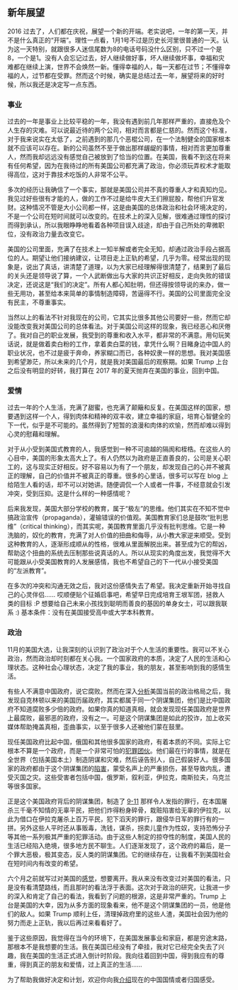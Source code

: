 ## 新年展望

2016 过去了，人们都在庆祝，展望一个新的开端。老实说吧，一年的第一天，并不是什么真正的“开端”。理性一点看，1月1号不过是历史长河里很普通的一天。认为这一天特别，就跟很多人迷信尾数为8的电话号码没什么区别，只不过一个是8，一个是1。没有人会忘记过去，好人继续做好事，坏人继续做坏事，幸福和灾难都在继续上演，世界不会焕然一新。懂得幸福的人，每一天都在过节；不懂得幸福的人，过节都在受罪。然而这个时候，确实是总结过去一年，展望将来的好时候，所以我还是决定写一点东西。

### 事业

过去的一年是事业上比较平稳的一年，我没有遇到前几年那样严重的，直接危及个人生存的灾难。可以说最近待的两个公司，相对而言都是仁慈的。然而这个标准，对于我来说实在太低了，之前遇到的那几个恶棍公司，在一个法制健全的国家根本就不应该可以存在。新的公司虽然不至于做出那样龌龊的事情，相对而言更加尊重人，然而我却远远没有感觉自己被放到了恰当的位置。在美国，我看不到这在将来有任何希望，因为在我待过的所有美国公司都充满了政治，你必须玩弄权术才能取得高位，这对于靠技术吃饭的人非常不公平。

多次的经历让我确信了一个事实，那就是美国公司并不真的尊重人才和真知灼见。我见过好些很有才能的人，做的工作不过是给牛皮大王们擦屁股，帮他们升官发财。这种情况不管是大小公司都一样，这是由美国的总体政治和社会环境决定的，不是一个公司在短时间就可以改变的。在技术上的深入见解，很难通过理性的探讨而得到承认，所以我眼睁睁地看着各种项目误入歧途，却由于自己所处的卑微职位，没有政治力量去改变它。

美国的公司里面，充满了在技术上一知半解或者完全无知，却通过政治手段占据高位的人。期望让他们接纳建议，让项目走上正轨的希望，几乎为零。经常出现的现象是，说出了真话，讲清楚了道理，以为大家已经理解得很清楚了，结果到了最后的关头还是领导说了算，一个人武断做出与大家的共识正好相反，走向失败的错误决定，还说这是“我们的决定”。所有人都心知肚明，但还得按领导说的来办，做一些无用功，甚至给本来简单的事情制造障碍，苦逼得不行。美国的公司里面完全没有民主，不尊重事实。

当然以上的看法不针对我现在的公司，它其实比很多其他公司要好一些，然而它却没能改变我对美国公司的总体看法。对于美国公司这样的现象，我已经恶心和厌倦了。我对自己的职业发展，我受到的尊重和收入水平，都非常的不满意。用句玩笑话说，就是做着卖白粉的工作，拿着卖白菜的钱，拿凭什么啊？目睹身边中国人的职业状况，也不过是疲于奔命，养家糊口而已，各种奴隶一样的思想。我对美国感到希望渺茫，所以未来的几个月，就是我对美国最后的观察期。如果 Trump 上台之后没有明显的好转，我打算在 2017 年的夏天抛弃在美国的事业，回到中国。

### 爱情

过去一年的个人生活，充满了甜蜜，也充满了颠簸和反复。在美国这样的国家，想要遇到这样一个人，得到肉体和精神的双丰收，建立幸福的家庭，培育心智健全的下一代，似乎是不可能的。虽然得到了短暂的浪漫和肉体的欢愉，然而却难以得到心灵的慰藉和理解。

对于从小受到美国式教育的人，我感觉到一种不可逾越的隔阂和桎梏。在这些人的心目中，美国的形象太高大上了。有人仍然以为政府是正直善良的，公司是关心职工的，这与现实正好相反。好不容易以为有了一个朋友，却发现自己的心并不被真正的理解，自己的价值并不被真正的尊重。很多的心里话，很多可以写在 blog 上给陌生人看的话，却不可以对她讲。随便调侃一个人或者一件事，不经意就会引发冲突，受到压抑。这是什么样的一种感情呢？

后来我发现，美国大部分学校的教育，属于“极左”的思维。他们其实在不知不觉中搞政治宣传（propaganda），灌输错误的价值观。美国教育家们总是鼓吹“批判思维”（critical thinking），而其实呢，美国教育里面几乎没有批判思维。它是一种洗脑的，奴化的教育，充满了对人价值的扭曲和侮辱，从小教大家逆来顺受。受到这种教育的人，逐渐形成顺从的性格，很难从里面解脱出来。甚至成为它的帮凶，帮助这个扭曲的系统去压制那些说真话的人。所以从现实的角度出发，我觉得不大可能跟从小受美国教育的人发展感情，我也不希望自己的下一代从小接受美国的“左派教育”。

在多次的冲突和沟通无效之后，我对这份感情失去了希望。我决定重新开始寻找自己的心灵伴侣…… 哎顺便贴个征婚启事吧，希望早日完成培育王垠军团，拯救人类的目标 :P 想要给自己未来小孩找到聪明而善良的基因的单身女士，可以跟我联系 :) 基本条件：没有在美国接受高中或大学本科教育。

### 政治

11月的美国大选，让我深刻的认识到了政治对于个人生活的重要性。我可以不关心政治，然而政治却时刻都在关心我。一个国家政府的本质，决定了人民的生活和心理状态。这种社会心理状态，决定了我的事业，我的朋友，甚至影响到我的感情生活。

有些人不满意中国政府，说它腐败。然而在深入[分析](http://www.yinwang.org/tweet.html)美国当前的政治格局之后，我发现自克林顿以来的美国历届政府，其实都属于同一个阴谋集团，他们是比中国政府不知道腐败多少倍的政府。如果你真的知道真相，就会发现现任美国政府是世界上最腐败，最邪恶的政府，没有之一。可是这个阴谋集团是如此的狡诈，加上收买媒体帮助掩盖真相，歪曲事实，以至于很多人还被他们蒙在鼓里。

现任美国政府比起中国，俄国和其他很多国家的政府，有着本质的不同。实际上它根本不算是一个政府，而是一个非常可怕的[犯罪团伙](http://www.yinwang.org/blog-cn/2016/11/17/all-about-hillary)。他们最在行的事情，就是在全世界（包括美国本土）制造阴谋和灾难，然后诬告别人，自己假装好人。很多国家的政府都由于这个阴谋集团的[陷害](https://www.youtube.com/watch?v=zGEc-CMsrQs)，蒙受名声上的严重损伤，甚至导致内乱，遭受灭国之灾。这些受害者包括中国，俄罗斯，叙利亚，伊拉克，南斯拉夫，乌克兰等很多国家。

正是这个美国政府背后的阴谋集团，制造了 [9-11](http://www.yinwang.org/blog-cn/2016/12/01/september-eleven) 那样令人发指的罪行，在本国屠杀三千毫不知情的无辜平民，把他们炸得粉身碎骨，栽赃陷害给无辜的伊拉克，以此为借口在伊拉克屠杀上百万平民，犯下滔天的罪行，跟侵华日军的罪行有的一拼。另外这些人平时还从事贩毒，洗钱，谋杀，拐卖儿童作为性奴，支持恐怖分子等其他一系列极其严重的犯罪活动。由于这些人制定的掠夺性的制度，美国人民的生活已经陷入绝境，很多地方民不聊生。人们逐渐发现了，这个政府的幕后，是一个罪大恶极，极其变态，反人类的阴谋集团。它的继续存在，让我看不到美国社会在短时间内有改变的希望。

六个月之前就写过对美国的[感觉](http://www.yinwang.org/blog-cn/2016/06/19/leaving-united-states)，想要离开。我从来没有改变过对美国的看法，只是没有看清楚路线，而且那时的看法浮于表面。这次对于政治的研究，让我进一步的深入和肯定了自己的看法，我看到了问题的根源，这是非常严重的。Trump 上台是美国的大幸，因为从多方面的现象看来，他不是这个阴谋集团的一员，他是他们的敌人。如果 Trump 顺利上任，清理掉政府里的这些人渣，美国社会因为他的努力而走上正轨，我以后再过来看看好了。

鉴于这些原因，我觉得在当今的环境下，在美国发展事业和家庭，都是穷途末路，那根本不是我想要的生活。我在美国已经没有了牵挂，我对它已经完全失去了兴趣，我在美国的生活正式进入倒计时阶段。我向往着回到中国，得到我应有的尊重，得到真正的朋友和爱情，过上真正的生活……

为了帮助我做好决定和计划，欢迎你向我[介绍](mailto://shredderyin@gmail.com)现在的中国国情或者归国感受。
